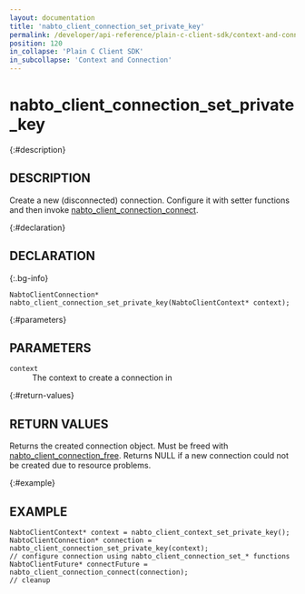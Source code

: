```yaml
---
layout: documentation
title: 'nabto_client_connection_set_private_key'
permalink: /developer/api-reference/plain-c-client-sdk/context-and-connection/nabto_client_connection_set_private_key.html
position: 120
in_collapse: 'Plain C Client SDK'
in_subcollapse: 'Context and Connection'
---
```


# nabto_client_connection_set_private_key

{:#description}
## DESCRIPTION

Create a new (disconnected) connection. Configure it with setter functions and then invoke [nabto_client_connection_connect](/developer/api-reference/plain-c-client-sdk/context-and-connection/nabto_client_connection_connect.html).

{:#declaration}
## DECLARATION

{:.bg-info}
```
NabtoClientConnection* nabto_client_connection_set_private_key(NabtoClientContext* context);
```

{:#parameters}
## PARAMETERS

<dl>
  <div>
    <dt><code>context</code></dt>
    <dd>The context to create a connection in</dd>
  </div>
</dl>

{:#return-values}
## RETURN VALUES

Returns the created connection object. Must be freed with [nabto_client_connection_free](/developer/api-reference/plain-c-client-sdk/context-and-connection/nabto_client_connection_free.html). Returns NULL if a new connection could not be created due to resource problems.

{:#example}
## EXAMPLE

```
NabtoClientContext* context = nabto_client_context_set_private_key();
NabtoClientConnection* connection = nabto_client_connection_set_private_key(context);
// configure connection using nabto_client_connection_set_* functions
NabtoClientFuture* connectFuture = nabto_client_connection_connect(connection);
// cleanup
```